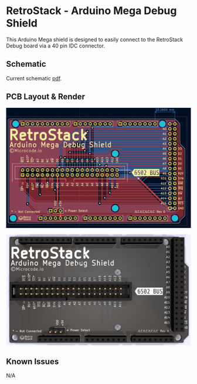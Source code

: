 # RetroStack - Arduino Mega Debug Shield

This Arduino Mega shield is designed to easily connect to the RetroStack Debug board via a 40 pin IDC connector.

## Schematic

Current schematic [pdf](./assets/schematic.pdf).

## PCB Layout & Render

![layout](./assets/layout.png)

![render](./assets/render.png)

## Known Issues

N/A
